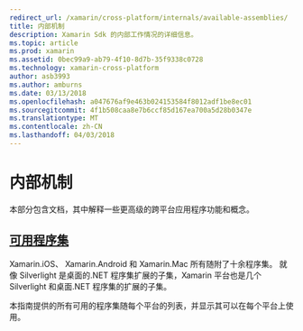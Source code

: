 ```yaml
---
redirect_url: /xamarin/cross-platform/internals/available-assemblies/
title: 内部机制
description: Xamarin Sdk 的内部工作情况的详细信息。
ms.topic: article
ms.prod: xamarin
ms.assetid: 0bec99a9-ab79-4f10-8d7b-35f9338c0728
ms.technology: xamarin-cross-platform
author: asb3993
ms.author: amburns
ms.date: 03/13/2018
ms.openlocfilehash: a047676af9e463b024153584f8012adf1be8ec01
ms.sourcegitcommit: 4f1b508caa8e7b6ccf85d167ea700a5d28b0347e
ms.translationtype: MT
ms.contentlocale: zh-CN
ms.lasthandoff: 04/03/2018
---
```

# <a name="internals"></a>内部机制

本部分包含文档，其中解释一些更高级的跨平台应用程序功能和概念。


## <a name="available-assembliescross-platforminternalsavailable-assembliesmd"></a>[可用程序集](~/cross-platform/internals/available-assemblies.md)

Xamarin.iOS、 Xamarin.Android 和 Xamarin.Mac 所有随附了十余程序集。 就像 Silverlight 是桌面的.NET 程序集扩展的子集，Xamarin 平台也是几个 Silverlight 和桌面.NET 程序集的扩展的子集。

本指南提供的所有可用的程序集随每个平台的列表，并显示其可以在每个平台上使用。



